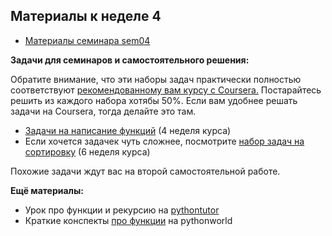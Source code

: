 ## Материалы к неделе 4

* [Материалы семинара sem04](https://github.com/hse-econ-data-science/dap_2021_spring/tree/main/sem04_functions)

__Задачи для семинаров и самостоятельного решения:__ 

Обратите внимание, что эти наборы задач практически полностью соответствуют [рекомендованному вам курсу с Coursera.](https://www.coursera.org/learn/python-osnovy-programmirovaniya#syllabus) Постарайтесь решить из каждого набора хотябы 50%. Если вам удобнее решать задачи на Coursera, тогда делайте это там.  

* [Задачи на написание функций](https://official.contest.yandex.ru/contest/24446/enter/) (4 неделя курса)
* Если хочется задачек чуть сложнее, посмотрите [набор задач на сортировку](https://official.contest.yandex.ru/contest/24448/enter/) (6 неделя курса)

Похожие задачи ждут вас на второй самостоятельной работе. 

__Ещё материалы:__ 

* Урок про функции и рекурсию на [pythontutor](http://pythontutor.ru/lessons/functions/)
* Краткие конспекты [про функции](https://pythonworld.ru/tipy-dannyx-v-python/vse-o-funkciyax-i-ix-argumentax.html) на pythonworld
